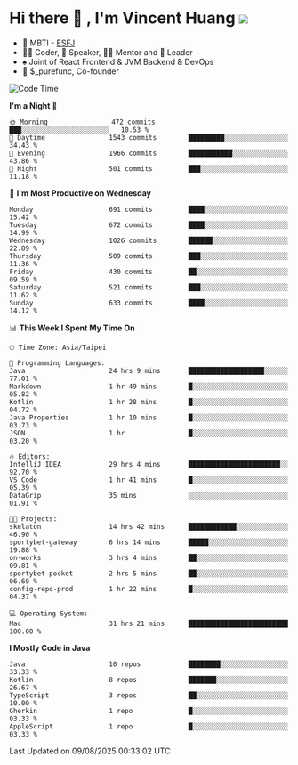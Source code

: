 # Hi there 👋 , I'm Vincent Huang ![](https://komarev.com/ghpvc/?username=Jian-Min-Huang)
- 👀 MBTI - [ESFJ](https://www.16personalities.com/esfj-personality)
- 👨‍💻 Coder, 🎤 Speaker, 👨‍🏫 Mentor and 🚀 Leader
- ♠️ Joint of React Frontend & JVM Backend & DevOps
- 💼 $_purefunc, Co-founder

<!--START_SECTION:waka-->
![Code Time](http://img.shields.io/badge/Code%20Time-5%2C743%20hrs%2028%20mins-blue)

**I'm a Night 🦉** 

```text
🌞 Morning                472 commits         ███░░░░░░░░░░░░░░░░░░░░░░   10.53 % 
🌆 Daytime                1543 commits        █████████░░░░░░░░░░░░░░░░   34.43 % 
🌃 Evening                1966 commits        ███████████░░░░░░░░░░░░░░   43.86 % 
🌙 Night                  501 commits         ███░░░░░░░░░░░░░░░░░░░░░░   11.18 % 
```
📅 **I'm Most Productive on Wednesday** 

```text
Monday                   691 commits         ████░░░░░░░░░░░░░░░░░░░░░   15.42 % 
Tuesday                  672 commits         ████░░░░░░░░░░░░░░░░░░░░░   14.99 % 
Wednesday                1026 commits        ██████░░░░░░░░░░░░░░░░░░░   22.89 % 
Thursday                 509 commits         ███░░░░░░░░░░░░░░░░░░░░░░   11.36 % 
Friday                   430 commits         ██░░░░░░░░░░░░░░░░░░░░░░░   09.59 % 
Saturday                 521 commits         ███░░░░░░░░░░░░░░░░░░░░░░   11.62 % 
Sunday                   633 commits         ████░░░░░░░░░░░░░░░░░░░░░   14.12 % 
```


📊 **This Week I Spent My Time On** 

```text
🕑︎ Time Zone: Asia/Taipei

💬 Programming Languages: 
Java                     24 hrs 9 mins       ███████████████████░░░░░░   77.01 % 
Markdown                 1 hr 49 mins        █░░░░░░░░░░░░░░░░░░░░░░░░   05.82 % 
Kotlin                   1 hr 28 mins        █░░░░░░░░░░░░░░░░░░░░░░░░   04.72 % 
Java Properties          1 hr 10 mins        █░░░░░░░░░░░░░░░░░░░░░░░░   03.73 % 
JSON                     1 hr                █░░░░░░░░░░░░░░░░░░░░░░░░   03.20 % 

🔥 Editors: 
IntelliJ IDEA            29 hrs 4 mins       ███████████████████████░░   92.70 % 
VS Code                  1 hr 41 mins        █░░░░░░░░░░░░░░░░░░░░░░░░   05.39 % 
DataGrip                 35 mins             ░░░░░░░░░░░░░░░░░░░░░░░░░   01.91 % 

🐱‍💻 Projects: 
skelaton                 14 hrs 42 mins      ████████████░░░░░░░░░░░░░   46.90 % 
sportybet-gateway        6 hrs 14 mins       █████░░░░░░░░░░░░░░░░░░░░   19.88 % 
on-works                 3 hrs 4 mins        ██░░░░░░░░░░░░░░░░░░░░░░░   09.81 % 
sportybet-pocket         2 hrs 5 mins        ██░░░░░░░░░░░░░░░░░░░░░░░   06.69 % 
config-repo-prod         1 hr 22 mins        █░░░░░░░░░░░░░░░░░░░░░░░░   04.37 % 

💻 Operating System: 
Mac                      31 hrs 21 mins      █████████████████████████   100.00 % 
```

**I Mostly Code in Java** 

```text
Java                     10 repos            ████████░░░░░░░░░░░░░░░░░   33.33 % 
Kotlin                   8 repos             ███████░░░░░░░░░░░░░░░░░░   26.67 % 
TypeScript               3 repos             ██░░░░░░░░░░░░░░░░░░░░░░░   10.00 % 
Gherkin                  1 repo              █░░░░░░░░░░░░░░░░░░░░░░░░   03.33 % 
AppleScript              1 repo              █░░░░░░░░░░░░░░░░░░░░░░░░   03.33 % 
```




 Last Updated on 09/08/2025 00:33:02 UTC
<!--END_SECTION:waka-->
